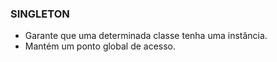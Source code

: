 ### SINGLETON ###
* Garante que uma determinada classe tenha uma instância. 
* Mantém um ponto global de acesso. 